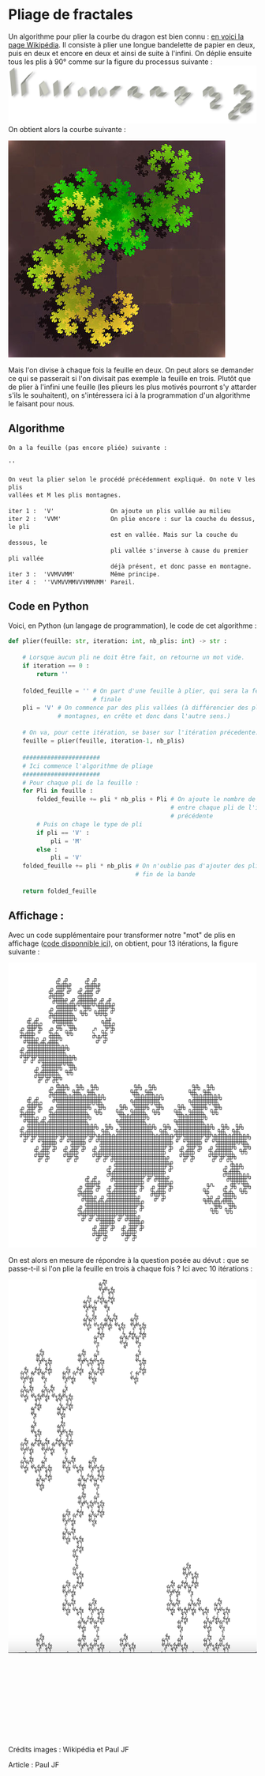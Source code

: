 # Pliage de fractales
Un algorithme pour plier la courbe du dragon est bien connu : [en voici la page Wikipédia](https://fr.wikipedia.org/wiki/Suite_de_pliage_de_papier). Il consiste à plier une longue bandelette de papier en deux, puis en deux et encore en deux et ainsi de suite à l'infini. On déplie ensuite tous les plis à 90° comme sur la figure du processus suivante :\
<img src="./images/algo.png">\
On obtient alors la courbe suivante :

<img src="./images/curve.jpg">

Mais l'on divise à chaque fois la feuille en deux. On peut alors se demander ce qui se passerait si l'on divisait pas exemple la feuille en trois. Plutôt que de plier à l'infini une feuille (les plieurs les plus motivés pourront s'y attarder s'ils le souhaitent), on s'intéressera ici à la programmation d'un algorithme le faisant pour nous.

## Algorithme

```
On a la feuille (pas encore pliée) suivante :

''

On veut la plier selon le procédé précédemment expliqué. On note V les plis
vallées et M les plis montagnes.

iter 1 :  'V'                On ajoute un plis vallée au milieu
iter 2 :  'VVM'              On plie encore : sur la couche du dessus, le pli
                             est en vallée. Mais sur la couche du dessous, le
                             pli vallée s'inverse à cause du premier pli vallée
                             déjà présent, et donc passe en montagne.
iter 3 :  'VVMVVMM'          Même principe.
iter 4 :  ''VVMVVMMVVVMMVMM' Pareil.
```

## Code en Python
Voici, en Python (un langage de programmation), le code de cet algorithme :

``` Python
def plier(feuille: str, iteration: int, nb_plis: int) -> str :

    # Lorsque aucun pli ne doit être fait, on retourne un mot vide.
    if iteration == 0 :
        return ''
    
    folded_feuille = '' # On part d'une feuille à plier, qui sera la feuille
                        # finale
    pli = 'V' # On commence par des plis vallées (à différencier des plis
              # montagnes, en crête et donc dans l'autre sens.)

    # On va, pour cette itération, se baser sur l'itération précedente.
    feuille = plier(feuille, iteration-1, nb_plis)

    ######################
    # Ici commence l'algorithme de pliage
    ######################
    # Pour chaque pli de la feuille :
    for Pli in feuille :
        folded_feuille += pli * nb_plis + Pli # On ajoute le nombre de plis
                                              # entre chaque pli de l'itération
                                              # précédente
        # Puis on chage le type de pli
        if pli == 'V' :
            pli = 'M'
        else : 
            pli = 'V'
    folded_feuille += pli * nb_plis # On n'oublie pas d'ajouter des plis à la
                                    # fin de la bande

    return folded_feuille
```

## Affichage :
Avec un code supplémentaire pour transformer notre "mot" de plis en affichage ([code disponnible ici](./render.py)), on obtient, pour 13 itérations, la figure suivante :

<img src="./images/curve_13.png" width="684.5" height="576.0">

On est alors en mesure de répondre à la question posée au dévut : que se passe-t-il si l'on plie la feuille en trois à chaque fois ? Ici avec 10 itérations :

<img src="./images/curve_2_10.png" width="987.0" height="755.0">
<br><br><br><br><br><br><br><br><br><br><br>


Crédits images : Wikipédia et Paul JF

Article : Paul JF
